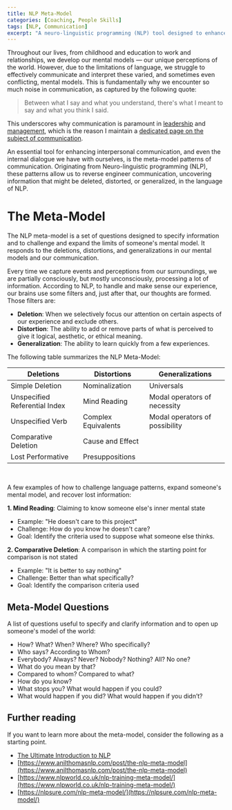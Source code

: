 ```yaml
---
title: NLP Meta-Model
categories: [Coaching, People Skills]
tags: [NLP, Communication]
excerpt: "A neuro-linguistic programming (NLP) tool designed to enhance communication by addressing its deletions, distortions and generalizations."
---
```


Throughout our lives, from childhood and education to work and relationships, we develop our mental models — our unique perceptions of the world. However, due to the limitations of language, we struggle to effectively communicate and interpret these varied, and sometimes even conflicting, mental models. This is fundamentally why we encounter so much noise in communication, as captured by the following quote:

> Between what I say and what you understand, there's what I meant to say and what you think I said.

This underscores why communication is paramount in [leadership](/leadership) and [management](/mgmt), which is the reason I maintain a [dedicated page on the subject of communication](/mgmt/people/communication).

An essential tool for enhancing interpersonal communication, and even the internal dialogue we have with ourselves, is the meta-model patterns of communication. Originating from Neuro-linguistic programming (NLP), these patterns allow us to reverse engineer communication, uncovering information that might be deleted, distorted, or generalized, in the language of NLP.

# The Meta-Model

The NLP meta-model is a set of questions designed to specify information and to challenge and expand the limits of someone's mental model. It responds to the deletions, distortions, and generalizations in our mental models and our communication.

Every time we capture events and perceptions from our surroundings, we are partially consciously, but mostly unconsciously, processing a lot of information. According to NLP, to handle and make sense our experience, our brains use some filters and, just after that, our thoughts are formed. Those filters are:

- **Deletion**: When we selectively focus our attention on certain aspects of our experience and exclude others.
- **Distortion**: The ability to add or remove parts of what is perceived to give it logical, aesthetic, or ethical meaning.
- **Generalization**: The ability to learn quickly from a few experiences.

The following table summarizes the NLP Meta-Model:

| Deletions                     | Distortions         | Generalizations                |
| ----------------------------- | ------------------- | ------------------------------ |
| Simple Deletion               | Nominalization      | Universals                     |
| Unspecified Referential Index | Mind Reading        | Modal operators of necessity   |
| Unspecified Verb              | Complex Equivalents | Modal operators of possibility |
| Comparative Deletion          | Cause and Effect    |                                |
| Lost Performative             | Presuppositions     |                                |

<br />

A few examples of how to challenge language patterns, expand someone's mental model, and recover lost information:

**1. Mind Reading**: Claiming to know someone else's inner mental state
- Example: "He doesn't care to this project"
- Challenge: How do you know he doesn't care?
- Goal: Identify the criteria used to suppose what someone else thinks.

**2. Comparative Deletion**: A comparison in which the starting point for comparison is not stated
- Example: "It is better to say nothing"
- Challenge: Better than what specifically?
- Goal: Identify the comparison criteria used

## Meta-Model Questions

A list of questions useful to specify and clarify information and to open up someone's model of the world:

- How? What? When? Where? Who specifically?
- Who says? According to Whom?
- Everybody? Always? Never? Nobody? Nothing? All? No one?
- What do you mean by that?
- Compared to whom? Compared to what?
- How do you know?
- What stops you? What would happen if you could?
- What would happen if you did? What would happen if you didn’t?

## Further reading

If you want to learn more about the meta-model, consider the following as a starting point.

- [The Ultimate Introduction to NLP](https://www.goodreads.com/book/show/17259397-the-ultimate-introduction-to-nlp)
- [https://www.anilthomasnlp.com/post/the-nlp-meta-model](https://www.anilthomasnlp.com/post/the-nlp-meta-model)
- [https://www.nlpworld.co.uk/nlp-training-meta-model/](https://www.nlpworld.co.uk/nlp-training-meta-model/)
- [https://nlpsure.com/nlp-meta-model/](https://nlpsure.com/nlp-meta-model/)
